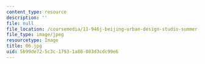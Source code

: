 ```yaml
---
content_type: resource
description: ''
file: null
file_location: /coursemedia/11-946j-beijing-urban-design-studio-summer-2004/5b99de725c3c17931a80083d3cdc99e6_06.jpg
file_type: image/jpeg
resourcetype: Image
title: 06.jpg
uid: 5b99de72-5c3c-1793-1a80-083d3cdc99e6
---
```

